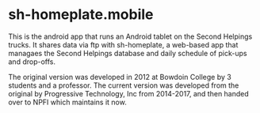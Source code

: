 
# sh-homeplate.mobile

This is the android app that runs an Android tablet on the Second Helpings trucks.
It shares data via ftp with sh-homeplate, a web-based app that managaes the
Second Helpings database and daily schedule of pick-ups and drop-offs.

The original version was developed in 2012 at Bowdoin College by 3 students and
a professor.  The current version was developed from the original by Progressive 
Technology, Inc from 2014-2017, and then handed over to NPFI which maintains it now.
